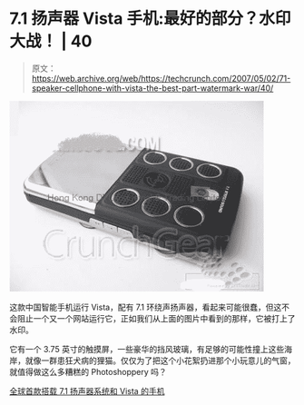 # 7.1 扬声器 Vista 手机:最好的部分？水印大战！ | 40

> 原文：<https://web.archive.org/web/https://techcrunch.com/2007/05/02/71-speaker-cellphone-with-vista-the-best-part-watermark-war/40/>

![71-2.jpg](img/55c5892e02f180eaa6b102cddc0fdd2a.png)

这款中国智能手机运行 Vista，配有 7.1 环绕声扬声器，看起来可能很蠢，但这不会阻止一个又一个网站运行它，正如我们从上面的图片中看到的那样，它被打上了水印。

它有一个 3.75 英寸的触摸屏，一些豪华的挡风玻璃，有足够的可能性撞上这些海岸，就像一群患狂犬病的狸猫。仅仅为了把这个小花絮扔进那个小玩意儿的气窗，就值得做这么多糟糕的 Photoshoppery 吗？

[全球首款搭载 7.1 扬声器系统和 Vista 的手机](https://web.archive.org/web/20180305191701/http://justamp.blogspot.com/2007/05/worlds-first-mobile-phone-with-71.html)